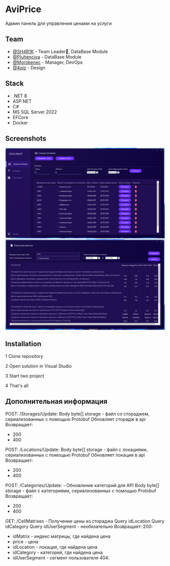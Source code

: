 # AviPrice

Админ панель для управления ценами на услуги

## Team

- [@SH4R1K](https://github.com/SH4R1K) - Team Leader👑, DataBase Module
- [@Pluhenciya](https://github.com/Pluhenciya) - DataBase Module
- [@Morokenec](https://github.com/Morokenec) - Manager, DevOps
- [@4qiz](https://www.github.com/4qiz) - Design

## Stack

- .NET 8
- ASP.NET
- C#
- MS SQL Server 2022
- EFCore
- Docker

## Screenshots

![Main Screen](/github_res/mainscreen.png?raw=true ".")
![Second Screen Screen](/github_res/secondscreen.png?raw=true ".")

## Installation

1 Clone repository

2 Open solution in Visual Studio

3 Start two project

4 That's all

## Дополнительная информация
POST: /Storages/Update:
  Body byte[] storage - файл со стораджем, сериализованных с помощью Protobuf
  Обновляет сторадж в api
  Возвращает:
 -  200
 -  400

POST: /Locations/Update: 
  Body byte[] storage - файл с локациями, сериализованных с помощью Protobuf
  Обновляет локации в api
  Возвращает:
  - 200
  - 400

POST: /Categories/Update: - Обновление категорий для API
  Body byte[] storage - файл с категориями, сериализованных с помощью Protobuf
  Возвращает:
  - 200
  - 400

GET: /CellMatrixes - Получение цены из стораджа
  Query idLocation
  Query idCategory
  Query idUserSegment - необязательно
Возвращает:
200:
  - idMatrix - индекс матрицы, где найдена цена
  - price - цена
  - idLocation - локация, где найдена цена
  - idCategory - категория, где найдена цена
  - idUserSegment - сегмент пользователя
404:
